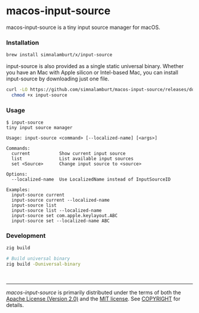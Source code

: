 macos-input-source
========
macos-input-source is a tiny input source manager for macOS.

### Installation
```bash
brew install simnalamburt/x/input-source
```

input-source is also provided as a single static universal binary. Whether you
have an Mac with Apple silicon or Intel-based Mac, you can install input-source
by downloading just one file.

```bash
curl -LO https://github.com/simnalamburt/macos-input-source/releases/download/v0.1.3/input-source &&\
  chmod +x input-source
```

### Usage
```console
$ input-source
tiny input source manager

Usage: input-source <command> [--localized-name] [<args>]

Commands:
  current           Show current input source
  list              List available input sources
  set <Source>      Change input source to <source>

Options:
  --localized-name  Use LocalizedName instead of InputSourceID

Examples:
  input-source current
  input-source current --localized-name
  input-source list
  input-source list --localized-name
  input-source set com.apple.keylayout.ABC
  input-source set --localized-name ABC
```

### Development
```bash
zig build

# Build universal binary
zig build -Duniversal-binary
```

&nbsp;

--------
*macos-input-source* is primarily distributed under the terms of both the
[Apache License (Version 2.0)] and the [MIT license]. See [COPYRIGHT] for
details.

[MIT license]: LICENSE-MIT
[Apache License (Version 2.0)]: LICENSE-APACHE
[COPYRIGHT]: COPYRIGHT
